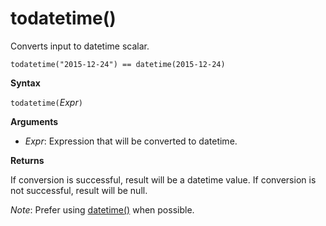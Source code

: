 # todatetime()

Converts input to datetime scalar.

    todatetime("2015-12-24") == datetime(2015-12-24)

**Syntax**

`todatetime(`*Expr*`)`

**Arguments**

* *Expr*: Expression that will be converted to datetime. 

**Returns**

If conversion is successful, result will be a datetime value.
If conversion is not successful, result will be null.
 
*Note*: Prefer using [datetime()](../concepts/concepts_datatypes_datetime.md) when possible.